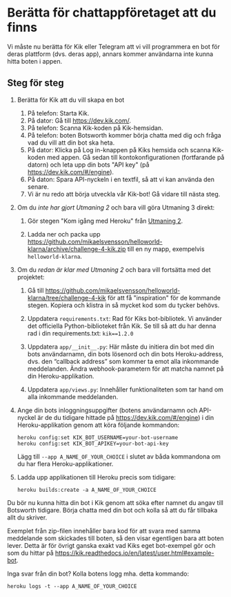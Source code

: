 # Berätta för chattappföretaget att du finns
 
Vi måste nu berätta för Kik eller Telegram att vi vill programmera en bot för deras plattform (dvs. deras app), annars kommer användarna inte kunna hitta boten i appen.

## Steg för steg

1.  Berätta för Kik att du vill skapa en bot
    1.  På telefon:  Starta Kik.
    1.  På dator: Gå till https://dev.kik.com/.
    1.  På telefon: Scanna Kik-koden på Kik-hemsidan.
    1.  På telefon: boten Botsworth kommer börja chatta med dig och fråga vad du vill att din bot ska heta.
    1.  På dator: Klicka på Log in-knappen på Kiks hemsida och scanna Kik-koden med appen. Gå sedan till kontokonfigurationen (fortfarande på datorn) och leta upp din bots "API key" (på https://dev.kik.com/#/engine).
    1.  På daton: Spara API-nyckeln i en textfil, så att vi kan använda den senare.
    1.  Vi är nu redo att börja utveckla vår Kik-bot! Gå vidare till nästa steg.

1.  Om du _inte har gjort Utmaning 2_ och bara vill göra Utmaning 3 direkt:

    1.  Gör stegen "Kom igång med Heroku" från [Utmaning 2](./challenge-heroku.sv.md).
    
    1.  Ladda ner och packa upp https://github.com/mikaelsvensson/helloworld-klarna/archive/challenge-4-kik.zip 
        till en ny mapp, exempelvis ```helloworld-klarna```.

1.  Om du _redan är klar med Utmaning 2_ och bara vill fortsätta med det projektet:

    1.  Gå till https://github.com/mikaelsvensson/helloworld-klarna/tree/challenge-4-kik för att få "inspiration"
        för de kommande stegen. Kopiera och klistra in så mycket kod som du tycker behövs.
        
    1.  Uppdatera ```requirements.txt```: Rad för Kiks bot-bibliotek. Vi använder det officiella Python-biblioteket från 
        Kik. Se till så att du har denna rad i din requirements.txt: ```kik==1.2.0```
    
    1.  Uppdatera ```app/__init__.py```: Här måste du initiera din bot med din bots användarnamn, din bots lösenord och din bots Heroku-address, dvs. den “callback address” som kommer ta emot alla inkommande meddelanden. Ändra webhook-parametern för att matcha namnet på din Heroku-applikation.
    
    1.  Uppdatera ```app/views.py```: Innehåller funktionaliteten som tar hand om alla inkommande meddelanden.

1.  Ange din bots inloggningsuppgifter (botens användarnamn och API-nyckel är de du tidigare hittade på
    https://dev.kik.com/#/engine) i din Heroku-applikation genom att köra följande kommandon:
    
        heroku config:set KIK_BOT_USERNAME=your-bot-username
        heroku config:set KIK_BOT_APIKEY=your-bot-api-key
 
    Lägg till ```--app A_NAME_OF_YOUR_CHOICE``` i slutet av båda kommandona om du har flera Heroku-applikationer.

1.  Ladda upp applikationen till Heroku precis som tidigare:

        heroku builds:create -a A_NAME_OF_YOUR_CHOICE
 
Du bör nu kunna hitta din bot i Kik genom att söka efter namnet du angav till Botsworth tidigare. 
Börja chatta med din bot och kolla så att du får tillbaka allt du skriver.

Exemplet från zip-filen innehåller bara kod för att svara med samma meddelande som skickades till boten, 
så den visar egentligen bara att boten lever. Detta är för övrigt ganska exakt vad Kiks eget bot-exempel 
gör och som du hittar på https://kik.readthedocs.io/en/latest/user.html#example-bot.

Inga svar från din bot? Kolla botens logg mha. detta kommando:
    
    heroku logs -t --app A_NAME_OF_YOUR_CHOICE